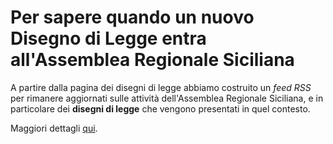 # Per sapere quando un nuovo Disegno di Legge entra all'Assemblea Regionale Siciliana

A partire dalla pagina dei disegni di legge abbiamo costruito un *feed RSS* per rimanere aggiornati sulle attività dell'Assemblea Regionale Siciliana, e in particolare dei **disegni di legge** che vengono presentati in quel contesto.

Maggiori dettagli [qui](./docs/README.md).
